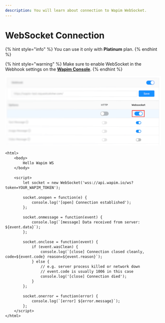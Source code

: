 ```yaml
---
description: You will learn about connection to Wapim WebSocket.
---
```


# WebSocket Connection



{% hint style="info" %}
You can use it only with **Platinum** plan.
{% endhint %}

{% hint style="warning" %}
Make sure to enable WebSocket in the Webhook settings on the [**Wapim Console**](https://app.wapim.io).
{% endhint %}

![Wapim Console webhook settings](../.gitbook/assets/wapim-whatsapp-websocket-options.png)

```markup
<html>
	<body>
		Hello Wapim WS
	</body>

	<script>
		let socket = new WebSocket('wss://api.wapim.io/ws?token=YOUR_WAPIM_TOKEN');

		socket.onopen = function(e) {
			console.log('[open] Connection established');
		};

		socket.onmessage = function(event) {
			console.log(`[message] Data received from server: ${event.data}`);
		};

		socket.onclose = function(event) {
			if (event.wasClean) {
				console.log(`[close] Connection closed cleanly, code=${event.code} reason=${event.reason}`);
			} else {
				// e.g. server process killed or network down
				// event.code is usually 1006 in this case
				console.log('[close] Connection died');
			}
		};

		socket.onerror = function(error) {
			console.log(`[error] ${error.message}`);
		};
	</script>
</html>
```

